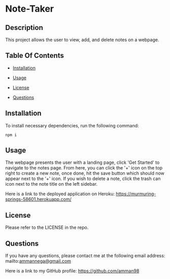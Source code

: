 # Note-Taker


## Description

This project allows the user to view, add, and delete notes on a webpage.

## Table Of Contents

* [Installation](#installation)

* [Usage](#usage)

* [License](#license)

* [Questions](#questions)

## Installation

To install necessary dependencies, run the following command:

`npm i`

## Usage

The webpage presents the user with a landing page, click 'Get Started' to navigate to the notes page. From here, you can click the '+' icon on the top right to create a new note, once done, hit the save button which should now appear next to the '+' icon. If you wish to delete a note, click the trash can icon next to the note title on the left sidebar.

Here is a link to the deployed application on Heroku: https://murmuring-springs-58601.herokuapp.com/

## License

Please refer to the LICENSE in the repo.

## Questions

If you have any questions, please contact me at the following email address: mailto:ammannega@gmail.com

Here is a link to my GitHub profile: https://github.com/amman98 
        